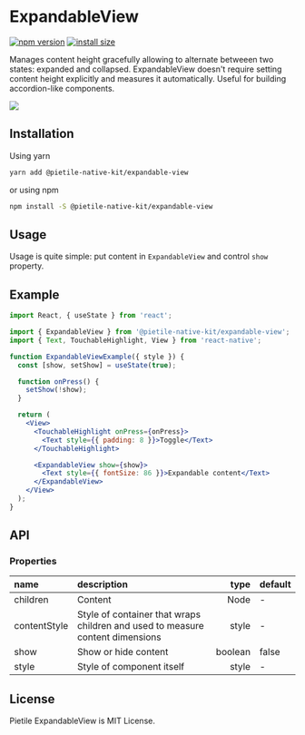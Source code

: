 # ExpandableView

[![npm version](https://badgen.net/npm/v/@pietile-native-kit/expandable-view?color=56C838)](https://www.npmjs.com/package/@pietile-native-kit/expandable-view)
[![install size](https://badgen.net/packagephobia/install/@pietile-native-kit/expandable-view)](https://packagephobia.now.sh/result?p=@pietile-native-kit/expandable-view)

Manages content height gracefully allowing to alternate betweeen two states: expanded and collapsed.
ExpandableView doesn't require setting content height explicitly and measures it automatically.
Useful for building accordion-like components.

<img src="https://media.giphy.com/media/ejxlyN0ZkRTbgA8g81/giphy.gif" />

## Installation

Using yarn

```sh
yarn add @pietile-native-kit/expandable-view
```

or using npm

```sh
npm install -S @pietile-native-kit/expandable-view
```

## Usage

Usage is quite simple: put content in `ExpandableView` and control `show` property.

## Example

```jsx
import React, { useState } from 'react';

import { ExpandableView } from '@pietile-native-kit/expandable-view';
import { Text, TouchableHighlight, View } from 'react-native';

function ExpandableViewExample({ style }) {
  const [show, setShow] = useState(true);

  function onPress() {
    setShow(!show);
  }

  return (
    <View>
      <TouchableHighlight onPress={onPress}>
        <Text style={{ padding: 8 }}>Toggle</Text>
      </TouchableHighlight>

      <ExpandableView show={show}>
        <Text style={{ fontSize: 86 }}>Expandable content</Text>
      </ExpandableView>
    </View>
  );
}
```

## API

### Properties

| name         | description                                                                   |    type | default |
| :----------- | :---------------------------------------------------------------------------- | ------: | :------ |
| children     | Content                                                                       |    Node | -       |
| contentStyle | Style of container that wraps children and used to measure content dimensions |   style | -       |
| show         | Show or hide content                                                          | boolean | false   |
| style        | Style of component itself                                                     |   style | -       |

## License

Pietile ExpandableView is MIT License.
